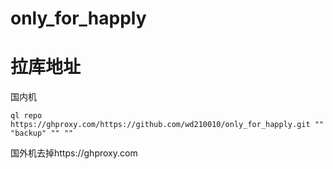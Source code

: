 # only_for_happly
# 拉库地址

国内机
```
ql repo https://ghproxy.com/https://github.com/wd210010/only_for_happly.git "" "backup" "" ""
```
国外机去掉https://ghproxy.com
